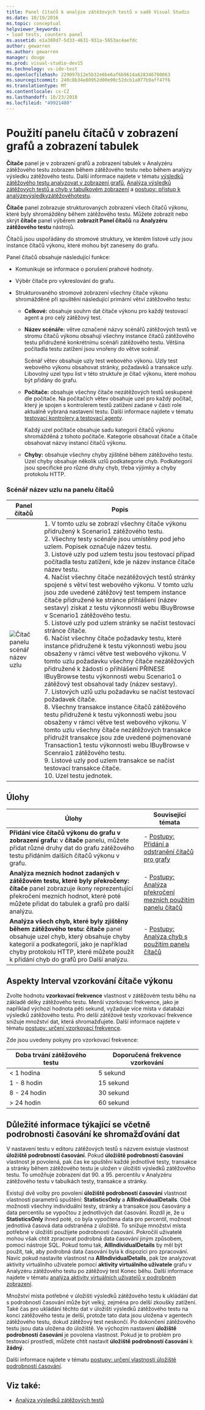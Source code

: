 ```yaml
---
title: Panel čítačů k analýze zátěžových testů v sadě Visual Studio
ms.date: 10/19/2016
ms.topic: conceptual
helpviewer_keywords:
- load tests, counters panel
ms.assetid: e1a388d7-5d33-4631-931a-5653ac4aefdc
author: gewarren
ms.author: gewarren
manager: douge
ms.prod: visual-studio-dev15
ms.technology: vs-ide-test
ms.openlocfilehash: 229097b12e5b32e6be6af6b9614a628346780063
ms.sourcegitcommit: 240c8b34e80952d00e90c52dcb1a077b9aff47f6
ms.translationtype: MT
ms.contentlocale: cs-CZ
ms.lasthandoff: 10/23/2018
ms.locfileid: "49921480"
---
```

# <a name="use-the-counters-panel-in-graphs-view-and-tables-view"></a>Použití panelu čítačů v zobrazení grafů a zobrazení tabulek

**Čítače** panel je v zobrazení grafů a zobrazení tabulek v Analyzéru zátěžového testu zobrazen během zátěžového testu nebo během analýzy výsledku zátěžového testu. Další informace najdete v tématu [výsledků zátěžového testu analyzovat v zobrazení grafů](../test/analyze-load-test-results-in-the-graphs-view.md), [Analýza výsledků zátěžových testů a chyb v tabulkovém zobrazení](../test/analyze-load-test-results-and-errors-in-the-tables-view.md) a [postupy: přístup k analýzevýsledkyzátěžovéhotestu](../test/how-to-access-load-test-results-for-analysis.md).

**Čítače** panel zobrazuje strukturovaných zobrazení všech čítačů výkonu, které byly shromážděny během zátěžového testu. Můžete zobrazit nebo skrýt **čítače** panel výběrem **zobrazit Panel čítačů** na **Analyzéru zátěžového testu** nástrojů.

Čítačů jsou uspořádány do stromové struktury, ve kterém listové uzly jsou instance čítačů výkonu, které mohou být zaneseny do grafu.

Panel čítačů obsahuje následující funkce:

-   Komunikuje se informace o porušení prahové hodnoty.

-   Výběr čítače pro vykreslování do grafu.

-   Strukturovaného stromové zobrazení všechny čítače výkonu shromážděné při spuštění následující primární větví zátěžového testu:

    -   **Celkové:** obsahuje souhrn dat čítače výkonu pro každý testovací agent a pro celý zátěžový test.

    -   **Název scénáře:** větve označené názvy scénářů zátěžových testů ve stromu čítačů výkonu obsahují všechny instance čítačů zátěžového testu přidružené konkrétnímu scénáři zátěžového testu. Většina počítadla testu zatížení jsou vnořeny do větve scénář.

         Scénář větev obsahuje uzly test webového výkonu. Uzly test webového výkonu obsahovat stránky, požadavků a transakce uzly. Libovolný uzel typu list v této struktuře je čítač výkonu, které mohou být přidány do grafu.

    -   **Počítače:** obsahuje všechny čítače nezátěžových testů seskupené dle počítače. Na počítačích větev obsahuje uzel pro každý počítač, který je spojen s kontrolerem testů zatížení zadané v části role aktuálně vybraná nastavení testu. Další informace najdete v tématu [testovací kontrolery a testovací agenty](configure-test-agents-and-controllers-for-load-tests.md).

         Každý uzel počítače obsahuje sadu kategorií čítačů výkonu shromážděná z tohoto počítače. Kategorie obsahovat čítače a čítače obsahovat názvy instancí čítačů výkonu.

    -   **Chyby:** obsahuje všechny chyby zjištěné během zátěžového testu. Uzel chyby obsahuje několik uzlů podkategorie chyb. Podkategorií jsou specifické pro různé druhy chyb, třeba výjimky a chyby protokolu HTTP.

### <a name="scenario-name-node-in-counters-panel"></a>Scénář název uzlu na panelu čítačů

|Panel čítačů|Popis|
|-|-|
|![Čítač panelu scénář název uzlu](../test/media/ltest__namenode.png)|1. V tomto uzlu se zobrazí všechny čítače výkonu přidružený k Scenario1 zátěžového testu.<br />2. Všechny testy scénáře jsou umístěny pod jeho uzlem. Popisek označuje název testu.<br />3. Listové uzly pod uzlem testu jsou testovací případ počítadla testu zatížení, kde je název instance čítače název testu.<br />4. Načíst všechny čítače nezátěžových testů stránky spojené s větví test webového výkonu. V tomto uzlu jsou zde uvedené zátěžový test tempem instance čítače přidružené ke stránce přihlášení (název sestavy) získat z testu výkonnosti webu IBuyBrowse v Scenario1 zátěžového testu.<br />5. Listové uzly pod uzlem stránky se načíst testovací stránce čítače.<br />6. Načíst všechny čítače požadavky testu, které instance přidružené k testu výkonnosti webu jsou obsaženy v rámci větve test webového výkonu. V tomto uzlu požadavku všechny čítače nezátěžových přidružené k žádosti o přihlášení PŘINESE IBuyBrowse testu výkonnosti webu Scenario1 o zátěžový test obsahoval tady (název sestavy).<br />7. Listových uzlů uzlu požadavku se načíst testovací požadavek čítače.<br />8. Všechny transakce instance čítačů zátěžového testu přidružené k testu výkonnosti webu jsou obsaženy v rámci větve test webového výkonu. V tomto uzlu všechny čítače nezátěžových transakce přidružit transakce jsou zde uvedené pojmenované Transaction1 testu výkonnosti webu IBuyBrowse v Scenraio1 zátěžového testu.<br />9. Listové uzly pod uzlem transakce se načíst testovací transakce čítače.<br />10. Uzel testu jednotek.|

## <a name="tasks"></a>Úlohy

|Úlohy|Související témata|
|-|-----------------------|
|**Přidání více čítačů výkonu do grafu v zobrazení grafu:** v **čítače** panelu, můžete přidat různé druhy dat do grafu zátěžového testu přidáním dalších čítačů výkonu v grafu.|-   [Postupy: Přidání a odstranění čítačů pro grafy](../test/how-to-add-and-delete-counters-on-graphs-in-load-test-results.md)|
|**Analýza mezních hodnot zadaných v zátěžovém testu, které byly překročeny:** **čítače** panel zobrazuje ikony reprezentující překročení mezních hodnot, které poté můžete přidat do tabulek a grafů pro další analýzu.|-   [Postupy: Analýza překročení mezních použitím panelu čítačů](../test/analyze-threshold-rule-violations-in-load-tests.md)|
|**Analýza všech chyb, které byly zjištěny během zátěžového testu:** **čítače** panel obsahuje uzel chyb, který obsahuje chyby kategorií a podkategorií, jako je například chyby protokolu HTTP, které můžete použít k přidání chyb do grafů pro Další analýzu.|-   [Postupy: Analýza chyb s použitím panelu čítačů](../test/how-to-analyze-errors-using-the-counters-panel.md)|

## <a name="performance-counter-sampling-interval-considerations"></a>Aspekty Interval vzorkování čítače výkonu

Zvolte hodnotu **vzorkovací frekvence** vlastnost v zátěžovém testu běhu na základě délky zátěžového testu. Menší vzorkovací frekvence, jako je například výchozí hodnota pěti sekund, vyžaduje více místa v databázi výsledků zátěžového testu. Pro delší zátěžové testy vzorkovací frekvence snižuje množství dat, která shromažďujete. Další informace najdete v tématu [postupy: určení vzorkovací frekvence](../test/how-to-specify-the-sample-rate-for-a-load-test.md).

Zde jsou uvedeny pokyny pro vzorkovací frekvence:

|Doba trvání zátěžového testu|Doporučená frekvence vzorkování|
|-|-----------------------------|
|\< 1 hodina|5 sekund|
|1 - 8 hodin|15 sekund|
|8 - 24 hodin|30 sekund|
|> 24 hodin|60 sekund|

## <a name="considerations-for-including-timing-details-to-collect-percentile-data"></a>Důležité informace týkající se včetně podrobnosti časování ke shromažďování dat

V nastavení testu v editoru zátěžových testů s názvem existuje vlastnost **úložiště podrobností časování**. Pokud **úložiště podrobností časování** vlastnost je povolená, pak čas ke spuštění každé jednotlivé testy, transakce a stránky během zátěžového testu je uložen v úložišti výsledků zátěžového testu. To umožňuje zobrazení dat 90. a 95. percentilu v Analyzéru zátěžového testu v tabulkách testy, transakce a stránky.

Existují dvě volby pro povolení **úložiště podrobností časování** vlastnost vlastností parametrů spuštění: **StatisticsOnly** a **AllIndividualDetails**. Obě možnosti všechny individuální testy, stránky a transakce jsou časovány a data percentilu se vypočtou z jednotlivých dat časování. Rozdíl je, že u **StatisticsOnly** ihned poté, co byla vypočtena data pro percentil, možnost jednotlivá časová data odstraněna z úložiště. To snižuje množství místa potřebné v úložišti použijete podrobnosti časování. Pokročilí uživatelé mohou však chtít zpracovat podrobná data časování jiným způsobem, pomocí nástroje SQL. Pokud tomu tak, **AllIndividualDetails** by měl být použit, tak, aby podrobná data časování byla k dispozici pro zpracování. Navíc pokud nastavíte vlastnost na **AllIndividualDetails**, pak lze analyzovat aktivity virtuálního uživatele pomocí **aktivity virtuálního uživatele** grafu v Analyzéru zátěžového testu po zátěžový test Konec běhu. Další informace najdete v tématu [analýza aktivity virtuálních uživatelů v podrobném zobrazení](../test/analyze-load-test-virtual-user-activity-in-the-details-view.md).

Množství místa potřebné v úložišti výsledků zátěžového testu k ukládání dat s podrobnosti časování může být velký, zejména pro delší zkoušky zatížení. Také čas pro ukládání těchto dat v úložišti výsledků zátěžového testu na konci zátěžového testu je delší, protože tato data jsou uložena v agentech zátěžového testu, dokud zátěžový test neskončí. Po dokončení zátěžového testu jsou data uložena do úložiště. Ve výchozím nastavení **úložiště podrobností časování** je povolena vlastnost. Pokud je to problém pro testovací prostředí, můžete chtít nastavit **úložiště podrobností časování** k **žádný**.

Další informace najdete v tématu [postupy: určení vlastnosti úložiště podrobností časování](../test/how-to-specify-the-timing-details-storage-property-for-a-load-test.md).

## <a name="see-also"></a>Viz také:

- [Analýza výsledků zátěžových testů](../test/analyze-load-test-results-using-the-load-test-analyzer.md)
